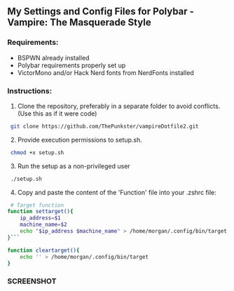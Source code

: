 ## My Settings and Config Files for Polybar - Vampire: The Masquerade Style

### Requirements:

- BSPWN already installed
- Polybar requirements properly set up
- VictorMono and/or Hack Nerd fonts from NerdFonts installed

### Instructions:

1. Clone the repository, preferably in a separate folder to avoid conflicts.
(Use this as if it were code)
```bash
 git clone https://github.com/ThePunkster/vampireDotfile2.git
```

2. Provide execution permissions to setup.sh.
```bash
 chmod +x setup.sh
```
3. Run the setup as a non-privileged user
```bash
 ./setup.sh
```
4. Copy and paste the content of the 'Function' file into your .zshrc file:
```bash
 # Target function
function settarget(){
    ip_address=$1
    machine_name=$2
    echo "$ip_address $machine_name" > /home/morgan/.config/bin/target
}```

function cleartarget(){
    echo '' > /home/morgan/.config/bin/target
}
```

### SCREENSHOT

